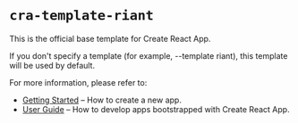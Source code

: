 # `cra-template-riant`

This is the official base template for Create React App.

If you don't specify a template (for example, --template riant), this template will be used by default.

For more information, please refer to:

- [Getting Started](https://create-react-app.dev/docs/getting-started) – How to create a new app.
- [User Guide](https://create-react-app.dev) – How to develop apps bootstrapped with Create React App.